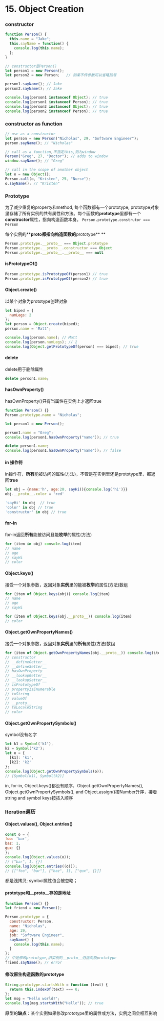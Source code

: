 # 15. Object Creation

### constructor
```javascript
function Person() {
  this.name = "Jake";
  this.sayName = function() {
    console.log(this.name);
  };
}

// constructor是Person()
let person1 = new Person();
let person2 = new Person;   // 如果不传参数可以省略括号

person1.sayName(); // Jake
person2.sayName(); // Jake

console.log(person1 instanceof Object); // true
console.log(person1 instanceof Person); // true
console.log(person2 instanceof Object); // true
console.log(person2 instanceof Person); // true
```
### constructor as function
```javascript
// use as a constructor
let person = new Person("Nicholas", 29, "Software Engineer");
person.sayName(); // "Nicholas"

// call as a function,不指定this,则为window
Person("Greg", 27, "Doctor"); // adds to window
window.sayName(); // "Greg"

// call in the scope of another object
let o = new Object();
Person.call(o, "Kristen", 25, "Nurse");
o.sayName(); // "Kristen"
```
### Prototype
为了减少重复的property和method, 每个函数都有一个prototype, prototype对象里存储了所有实例的共有属性和方法。每个函数的**prototype**里都有一个**constructor**属性，指向构造函数本身。
`Person.prototype.construtor === Person`


每个实例的**__proto__**都指向构造函数的**prototype**
**
```javascript
Person.prototype.__proto__ === Object.prototype
Person.prototype.__proto__.constructor === Object
Person.prototype.__proto__.__proto__ === null
```
#### isPrototypeOf()
```javascript
Person.prototype.isPrototypeOf(person1) // true
Person.prototype.isPrototypeOf(person2) // true
```
#### Object.create()
以某个对象为prototype创建对象
```javascript
let biped = {
  numLegs: 2
};
let person = Object.create(biped);
person.name = 'Matt';

console.log(person.name); // Matt
console.log(person.numLegs); // 2
console.log(Object.getPrototypeOf(person) === biped); // true
```
#### delete
delete用于删除属性
```javascript
delete person1.name;
```
#### hasOwnProperty()
hasOwnProperty()只有当属性在实例上才返回true
```javascript
function Person() {}
Person.prototype.name = "Nicholas";

let person1 = new Person();

person1.name = "Greg";
console.log(person1.hasOwnProperty("name")); // true

delete person1.name;
console.log(person1.hasOwnProperty("name")); // false
```
#### in 操作符
in操作符，**所有**能被访问的属性(方法)，不管是在实例里还是prototype里，都返回**true**
```javascript
let obj = {name:'h', age:20, sayHi(){console.log('hi')}}
obj.__proto__.color = 'red'

'sayHi' in obj  // true
'color' in obj // true
'constructor' in obj // true
```
#### for-in
for-in返回**所有**能被访问且能**枚举**的属性(方法)
```javascript
for (item in obj) console.log(item)
// name
// age
// sayHi
// color
```
#### Object.keys()
接受一个对象参数，返回对象**实例**里的能被**枚举**的属性(方法)数组
```javascript
for (item of Object.keys(obj)) console.log(item)
// name
// age
// sayHi

for (item of Object.keys(obj.__proto__)) console.log(item)
// color
```
#### Object.getOwnPropertyNames()
接受一个对象参数，返回对象**实例**里的**所有**属性(方法)数组
```javascript
for (item of Object.getOwnPropertyNames(obj.__proto__)) console.log(item)
// constructor
// __defineGetter__
// __defineSetter__
// hasOwnProperty
// __lookupGetter__
// __lookupSetter__
// isPrototypeOf
// propertyIsEnumerable
// toString
// valueOf
// __proto__
// toLocaleString
// color
```
#### Object.getOwnPropertySymbols()
symbol没有名字
```javascript
let k1 = Symbol('k1'),
k2 = Symbol('k2');
let o = {
  [k1]: 'k1',
  [k2]: 'k2'
};
console.log(Object.getOwnPropertySymbols(o));
// [Symbol(k1), Symbol(k2)]
```
in, for-in, Object.keys()都没有顺序，Object.getOwnPropertyNames(), Object.getOwnPropertySymbols(), and Object.assign()按Number升序，接着string and symbol keys按插入顺序
### Iteration遍历
#### Object.values(), Object.entries()
```javascript
const o = {
foo: 'bar',
baz: 1,
qux: {}
};
console.log(Object.values(o));
// ["bar", 1, {}]
console.log(Object.entries((o)));
// [["foo", "bar"], ["baz", 1], ["qux", {}]]
```
都是浅拷贝; 
symbol属性值会被忽略；
#### prototype和__proto__存的是地址
```javascript
function Person() {}
let friend = new Person();

Person.prototype = {
  constructor: Person,
  name: "Nicholas",
  age: 29,
  job: "Software Engineer",
  sayName() {
    console.log(this.name);
  }
};
// 中途修改prototype,旧实例的__proto__仍指向原prototype
friend.sayName(); // error
```
#### 修改原生构造函数的prototype
```javascript
String.prototype.startsWith = function (text) {
  return this.indexOf(text) === 0;
};
let msg = "Hello world!";
console.log(msg.startsWith("Hello")); // true
```
原型的**缺点**：某个实例如果修改prototype里的属性或方法，实例之间会相互影响
